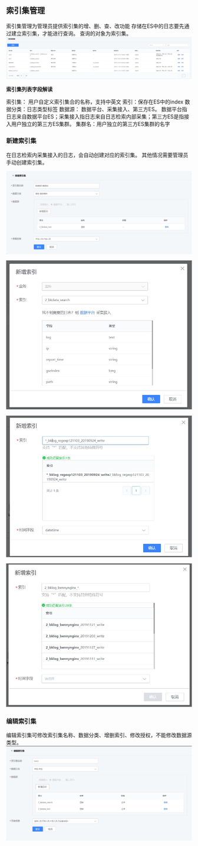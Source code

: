 ## 索引集管理

索引集管理为管理员提供索引集的增、删、查、改功能
存储在ES中的日志要先通过建立索引集，才能进行查询。 查询的对象为索引集。
![](../../media/2019-12-12-11-03-07.jpg)

**索引集列表字段解读**

索引集： 用户自定义索引集合的名称，支持中英文
索引：保存在ES中的index
数据分类：日志类型标签
数据源： 数据平台、采集接入、第三方ES。 数据平台指日志来自数据平台ES；采集接入指日志来自日志检索内部采集；第三方ES是指接入用户独立的第三方ES集群。
集群名：用户独立的第三方ES集群的名字

### 新建索引集

在日志检索内采集接入的日志，会自动创建对应的索引集。
其他情况需要管理员手动创建索引集。

![](../../media/2019-12-13-10-29-12.jpg)

![](../../media/2019-12-13-10-29-37.jpg)

![](../../media/2019-12-13-10-14-41.jpg)


![](../../media/2019-12-13-10-16-53.jpg)

### 编辑索引集

编辑索引集可修改索引集名称、数据分类、增删索引、修改授权，不能修改数据源类型。
![](../../media/2019-12-13-10-31-15.jpg)
